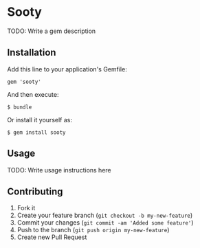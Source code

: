 # Sooty

TODO: Write a gem description

## Installation

Add this line to your application's Gemfile:

    gem 'sooty'

And then execute:

    $ bundle

Or install it yourself as:

    $ gem install sooty

## Usage

TODO: Write usage instructions here

## Contributing

1. Fork it
2. Create your feature branch (`git checkout -b my-new-feature`)
3. Commit your changes (`git commit -am 'Added some feature'`)
4. Push to the branch (`git push origin my-new-feature`)
5. Create new Pull Request
